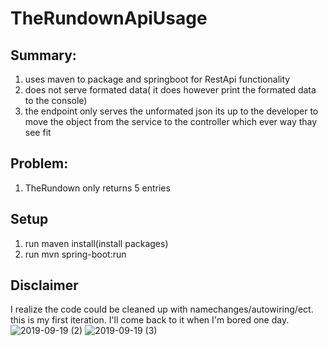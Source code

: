 # TheRundownApiUsage
## Summary: 
1. uses maven to package and springboot for RestApi functionality
2. does not serve formated data( it does however print the formated data to the console)
3. the endpoint only serves the unformated json its up to the developer to move the object from the service to the controller which ever way thay see fit
## Problem:
1. TheRundown only returns 5 entries
## Setup
1. run maven install(install packages)
2. run mvn spring-boot:run
## Disclaimer
I realize the code could be cleaned up with namechanges/autowiring/ect. this is my first iteration. I'll come back to it when I'm bored one day.
![2019-09-19 (2)](https://user-images.githubusercontent.com/9660197/65257133-bf5a6000-dace-11e9-8aef-423a15d65147.png)
![2019-09-19 (3)](https://user-images.githubusercontent.com/9660197/65257156-c6816e00-dace-11e9-9916-5526e46ea010.png)
